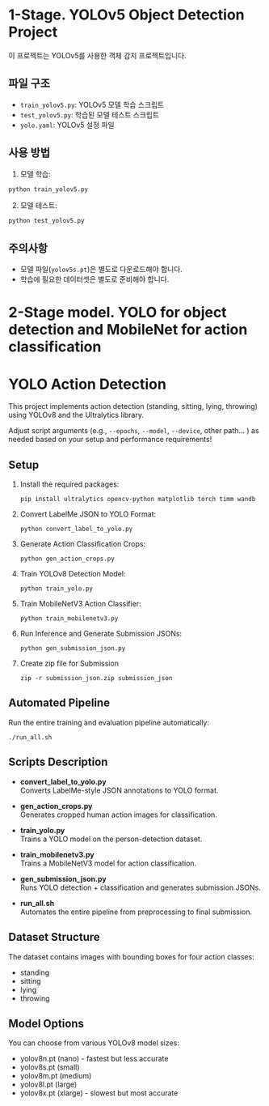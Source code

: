 # 1-Stage. YOLOv5 Object Detection Project

이 프로젝트는 YOLOv5를 사용한 객체 감지 프로젝트입니다.

## 파일 구조
- `train_yolov5.py`: YOLOv5 모델 학습 스크립트
- `test_yolov5.py`: 학습된 모델 테스트 스크립트
- `yolo.yaml`: YOLOv5 설정 파일

## 사용 방법
1. 모델 학습:
```bash
python train_yolov5.py
```

2. 모델 테스트:
```bash
python test_yolov5.py
```

## 주의사항
- 모델 파일(`yolov5s.pt`)은 별도로 다운로드해야 합니다.
- 학습에 필요한 데이터셋은 별도로 준비해야 합니다. 



# 2-Stage model. YOLO for object detection and  MobileNet for action classification

# YOLO Action Detection

This project implements action detection (standing, sitting, lying, throwing) using YOLOv8 and the Ultralytics library.

Adjust script arguments (e.g., `--epochs`, `--model`, `--device`, other path... ) as needed based on your setup and performance requirements!

## Setup

1. Install the required packages:
   ```
   pip install ultralytics opencv-python matplotlib torch timm wandb
   ```

2. Convert LabelMe JSON to YOLO Format:
   ```
   python convert_label_to_yolo.py
   ```

3. Generate Action Classification Crops:
   ```
   python gen_action_crops.py
   ```

4. Train YOLOv8 Detection Model:
   ```
   python train_yolo.py
   ```

5. Train MobileNetV3 Action Classifier:
   ```
   python train_mobilenetv3.py
   ```

6. Run Inference and Generate Submission JSONs:
   ```
   python gen_submission_json.py
   ```

7. Create zip file for Submission
   ```
   zip -r submission_json.zip submission_json
   ```

## Automated Pipeline

Run the entire training and evaluation pipeline automatically:
```
./run_all.sh
```

## Scripts Description


- **convert_label_to_yolo.py**  
  Converts LabelMe-style JSON annotations to YOLO format.

- **gen_action_crops.py**  
  Generates cropped human action images for classification.

- **train_yolo.py**  
  Trains a YOLO model on the person-detection dataset.

- **train_mobilenetv3.py**  
  Trains a MobileNetV3 model for action classification.

- **gen_submission_json.py**  
  Runs YOLO detection + classification and generates submission JSONs.

- **run_all.sh**  
  Automates the entire pipeline from preprocessing to final submission.

## Dataset Structure

The dataset contains images with bounding boxes for four action classes:
- standing
- sitting
- lying 
- throwing

## Model Options

You can choose from various YOLOv8 model sizes:
- yolov8n.pt (nano) - fastest but less accurate
- yolov8s.pt (small)
- yolov8m.pt (medium)
- yolov8l.pt (large)
- yolov8x.pt (xlarge) - slowest but most accurate
